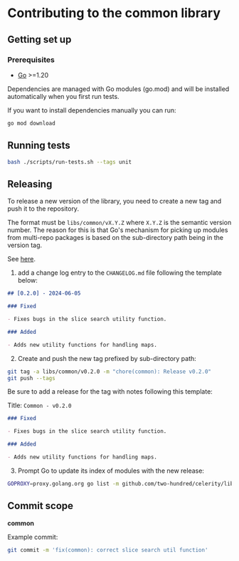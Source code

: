 # Contributing to the common library

## Getting set up

### Prerequisites

- [Go](https://golang.org/dl/) >=1.20

Dependencies are managed with Go modules (go.mod) and will be installed automatically when you first
run tests.

If you want to install dependencies manually you can run:

```bash
go mod download
```

## Running tests

```bash
bash ./scripts/run-tests.sh --tags unit
```

## Releasing

To release a new version of the library, you need to create a new tag and push it to the repository.

The format must be `libs/common/vX.Y.Z` where `X.Y.Z` is the semantic version number.
The reason for this is that Go's mechanism for picking up modules from multi-repo packages is based on the sub-directory path being in the version tag.

See [here](https://go.dev/wiki/Modules#publishing-a-release).

1. add a change log entry to the `CHANGELOG.md` file following the template below:

```markdown
## [0.2.0] - 2024-06-05

### Fixed

- Fixes bugs in the slice search utility function.

### Added

- Adds new utility functions for handling maps.
```

2. Create and push the new tag prefixed by sub-directory path:

```bash
git tag -a libs/common/v0.2.0 -m "chore(common): Release v0.2.0"
git push --tags
```

Be sure to add a release for the tag with notes following this template:

Title: `Common - v0.2.0`

```markdown
### Fixed

- Fixes bugs in the slice search utility function.

### Added

- Adds new utility functions for handling maps.
```

3. Prompt Go to update its index of modules with the new release:

```bash
GOPROXY=proxy.golang.org go list -m github.com/two-hundred/celerity/libs/common@v0.2.0
```

## Commit scope

**common**

Example commit:

```bash
git commit -m 'fix(common): correct slice search util function'
```

